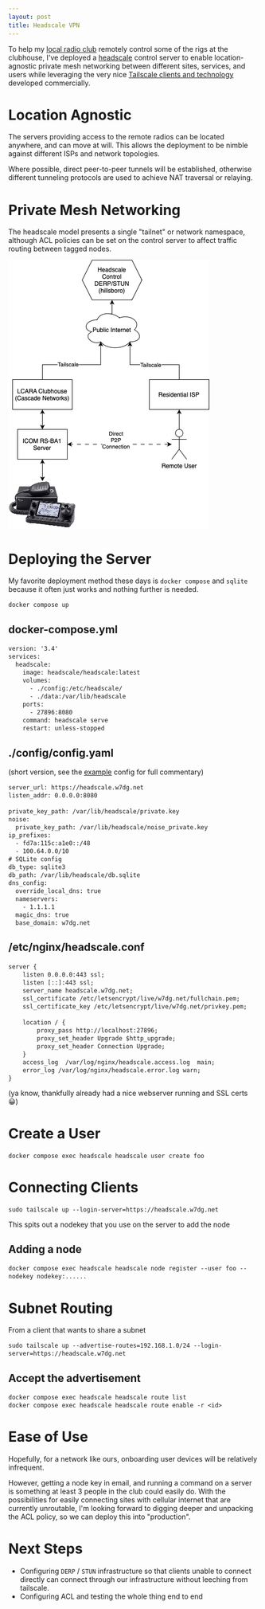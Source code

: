 ```yaml
---
layout: post
title: Headscale VPN
---
```


To help my [local radio club](http://w7dg.org) remotely control some of the rigs
at the clubhouse, I've deployed a
[headscale](https://github.com/juanfont/headscale) control server to enable
location-agnostic private mesh networking between different sites, services, and
users while leveraging the very nice [Tailscale clients and
technology](https://tailscale.com/download/) developed commercially.

# Location Agnostic

The servers providing access to the remote radios can be located anywhere, and
can move at will. This allows the deployment to be nimble against different ISPs
and network topologies.

Where possible, direct peer-to-peer tunnels will be established, otherwise
different tunneling protocols are used to achieve NAT traversal or relaying.

# Private Mesh Networking

The headscale model presents a single "tailnet" or network namespace, although
ACL policies can be set on the control server to affect traffic routing between
tagged nodes. 

<img src="/images/2023-02-05_w7dg_tailscale.png">

# Deploying the Server

My favorite deployment method these days is `docker compose` and `sqlite` because it 
often just works and nothing further is needed.

```
docker compose up
```

## docker-compose.yml

```
version: '3.4'
services:
  headscale:
    image: headscale/headscale:latest
    volumes:
      - ./config:/etc/headscale/
      - ./data:/var/lib/headscale
    ports:
      - 27896:8080
    command: headscale serve
    restart: unless-stopped
```

## ./config/config.yaml

(short version, see the [example](https://github.com/juanfont/headscale/blob/main/config-example.yaml) config for full commentary)

```
server_url: https://headscale.w7dg.net
listen_addr: 0.0.0.0:8080

private_key_path: /var/lib/headscale/private.key
noise:
  private_key_path: /var/lib/headscale/noise_private.key
ip_prefixes:
  - fd7a:115c:a1e0::/48
  - 100.64.0.0/10
# SQLite config
db_type: sqlite3
db_path: /var/lib/headscale/db.sqlite
dns_config:
  override_local_dns: true
  nameservers:
    - 1.1.1.1
  magic_dns: true
  base_domain: w7dg.net
```

## /etc/nginx/headscale.conf

```
server {
    listen 0.0.0.0:443 ssl;
    listen [::]:443 ssl;
    server_name headscale.w7dg.net;
    ssl_certificate /etc/letsencrypt/live/w7dg.net/fullchain.pem;
    ssl_certificate_key /etc/letsencrypt/live/w7dg.net/privkey.pem;

    location / {
        proxy_pass http://localhost:27896;
        proxy_set_header Upgrade $http_upgrade;
        proxy_set_header Connection Upgrade;
    }
    access_log  /var/log/nginx/headscale.access.log  main;
    error_log /var/log/nginx/headscale.error.log warn;
}
```

(ya know, thankfully already had a nice webserver running and SSL certs 😀)

# Create a User

```
docker compose exec headscale headscale user create foo
```

# Connecting Clients

```
sudo tailscale up --login-server=https://headscale.w7dg.net
```

This spits out a nodekey that you use on the server to add the node

## Adding a node

```
docker compose exec headscale headscale node register --user foo --nodekey nodekey:......
```

# Subnet Routing

From a client that wants to share a subnet

```
sudo tailscale up --advertise-routes=192.168.1.0/24 --login-server=https://headscale.w7dg.net
```

## Accept the advertisement

```
docker compose exec headscale headscale route list
docker compose exec headscale headscale route enable -r <id>
```

# Ease of Use

Hopefully, for a network like ours, onboarding user devices will be relatively infrequent.

However, getting a node key in email, and running a command on a server is
something at least 3 people in the club could easily do. With the
possibilities for easily connecting sites with cellular internet that are
currently unroutable, I'm looking forward to digging deeper and unpacking the ACL policy,
so we can deploy this into "production".

# Next Steps

* Configuring `DERP` / `STUN` infrastructure so that clients unable to connect
  directly can connect through our infrastructure without leeching from tailscale.
* Configuring ACL and testing the whole thing end to end